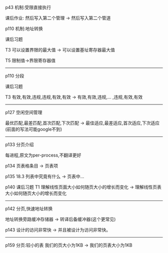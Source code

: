 p43 机制:受限直接执行

课后作业: 然后写入第二个管理 -> 然后写入第二个管道

p110  机制:地址转换

课后习题

T3 可以设置界限的最大值 -> 可以设置基址寄存器最大值

T5 限制值->界限寄存器值


<hr/>
p110 分段

课后习题

T3 有效,有效,违规,违规,有效,有效  -> 有效,有效,违规,... ,违规,有效,有效 

<hr/>
p127 空闲空间管理

最优匹配,最差匹配,首次匹配,下次匹配 -> 最佳适应,最差适应,首次适应,下次适应
(前面的写法可能google不到) 

<hr/>
p133 分页介绍

每进程,原文为per-process,不翻译更好

p134 页表格条目 -> 页表项

p135 18.3 列表中究竟有什么 -> 页表中...

p140 课后习题 T1 理解线性页面大小如何随页大小的增长而变化 -> 理解线性页表大小如何随页大小的增长而变化

<hr/>

p142 分页,快速地址转换

地址转换旁路缓冲存储器 -> 转译后备缓冲器(这个更常见)

p143 设计的访问非常快 -> 并且被设计为访问非常快。
<hr/>
p159 分页:较小的表
我们的页大小为1KB -> 我们的页表大小为1KB
